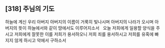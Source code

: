 ## [318] 주님의 기도

하늘에 계신 우리 아버지 아버지의 이름이 거룩히 빛나시며 아버지의 나라가 오시며 아버지의 뜻이 하늘에서와 같이 땅에서도 이루어지소서  
오늘 저희에게 일용할 양식을 주시고 저희에게 잘못한 이를 저희가 용서하오니 저희 죄를 용서하시고 저희를 유혹에 빠지지 않게 하시고 악에서 구하소서
